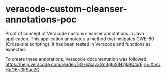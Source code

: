 # veracode-custom-cleanser-annotations-poc

Proof of concept of Veracode custom cleanser annotations in Java application. This application annotates a method that mitigates CWE-80 (Cross-site scripting). It has been tested in Veracode and functions as expected.

To create these annotations, Veracode documentation was followed: https://help.veracode.com/reader/DGHxSJy3Gn3gtuSIN2jkRQ/xrEjru~XmUHpO6~0FSae2Q 